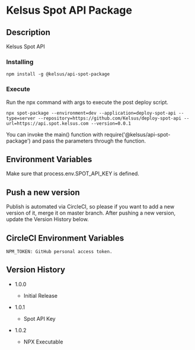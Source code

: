 # Kelsus Spot API Package

## Description
Kelsus Spot API


### Installing

```
npm install -g @kelsus/api-spot-package
```
### Execute
Run the npx command with args to execute the post deploy script.

```
npx spot-package --environment=dev --application=deploy-spot-api --type=server --repository=https://github.com/Kelsus/deploy-spot-api --url=https://api.spot.kelsus.com --version=0.0.1
```
You can invoke the main() function with require('@kelsus/api-spot-package') and pass the parameters through the function.

## Environment Variables
Make sure that process.env.SPOT_API_KEY is defined.
## Push a new version
Publish is automated via CircleCI, so please if you want to add a new version of it, merge it on master branch.
After pushing a new version, update the Version History below.
## CircleCI Environment Variables
```
NPM_TOKEN: GitHub personal access token.
```
## Version History
* 1.0.0
    * Initial Release

* 1.0.1
    * Spot API Key
* 1.0.2
    * NPX Executable
